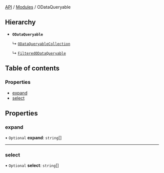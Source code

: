 [API](API/index.md)  / [Modules](API/index.md) / ODataQueryable

## Hierarchy

- **`ODataQueryable`**

  ↳ [`ODataQueryableCollection`](types_ODataQueryable.ODataQueryableCollection.md)

  ↳ [`FilteredODataQueryable`](types_ODataQueryable.FilteredODataQueryable.md)

## Table of contents

### Properties

- [expand](types_ODataQueryable.ODataQueryable.md#expand)
- [select](types_ODataQueryable.ODataQueryable.md#select)

## Properties

### expand

• `Optional` **expand**: `string`[]



___

### select

• `Optional` **select**: `string`[]
